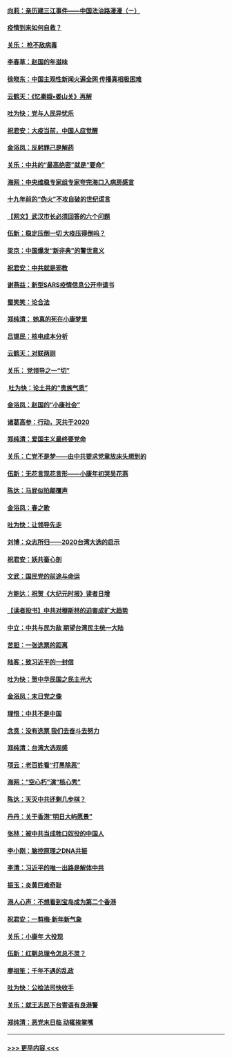 #### [向莉：亲历建三江事件——中国法治路漫漫（ㄧ）](../pages/nsc993/n11827190.md?t=01290131) 
#### [疫情到来如何自救？](../pages/nsc993/n11827632.md?t=01290131) 
#### [关乐： 枪不敌病毒](../pages/nsc993/n11826746.md?t=01290131) 
#### [李春草：赵国的年滋味](../pages/nsc993/n11826321.md?t=01290131) 
#### [徐晓东：中国主观性新闻火遍全网 传播真相极困难](../pages/nsc993/n11826508.md?t=01290131) 
#### [云鹤天：《忆秦娥▪娄山关》再解](../pages/nsc993/n11824682.md?t=01290131) 
#### [吐为快：党与人民异忧乐](../pages/nsc993/n11824660.md?t=01290131) 
#### [祝君安：大疫当前，中国人应觉醒](../pages/nsc993/n11821946.md?t=01290131) 
#### [金浴凤：反躬罪己是解药](../pages/nsc993/n11820280.md?t=01290131) 
#### [关乐：中共的“最高绝密”就是“要命”](../pages/nsc993/n11816946.md?t=01290131) 
#### [海网：中央维稳专家组专家夸完海口入病房感言](../pages/nsc993/n11815138.md?t=01290131) 
#### [十九年前的“伪火”不攻自破的世纪谎言](../pages/nsc993/n11813238.md?t=01290131) 
#### [【网文】武汉市长必须回答的六个问题](../pages/nsc993/n11813848.md?t=01290131) 
#### [伍新：稳定压倒一切 大疫压得倒吗？](../pages/nsc993/n11812634.md?t=01290131) 
#### [梁京：中国爆发“新非典”的警世意义](../pages/nsc993/n11812554.md?t=01290131) 
#### [祝君安：中共就是邪教](../pages/nsc993/n11812431.md?t=01290131) 
#### [谢燕益：新型SARS疫情信息公开申请书](../pages/nsc993/n11808840.md?t=01290131) 
#### [蜀笑笑：论合法](../pages/nsc993/n11808064.md?t=01290131) 
#### [郑纯清： 她真的死在小康梦里](../pages/nsc993/n11806623.md?t=01290131) 
#### [吕锡民：核电成本分析](../pages/nsc993/n11806284.md?t=01290131) 
#### [云鹤天：对联两则](../pages/nsc993/n11805957.md?t=01290131) 
#### [关乐： 党领导之一“切”](../pages/nsc993/n11804505.md?t=01290131) 
#### [ 吐为快：论土共的“贵族气质”](../pages/nsc993/n11804490.md?t=01290131) 
#### [金浴凤：赵国的“小康社会”](../pages/nsc993/n11804452.md?t=01290131) 
#### [诸葛高参：行动，灭共于2020](../pages/nsc993/n11804120.md?t=01290131) 
#### [郑纯清：爱国主义最终要党命](../pages/nsc993/n11802197.md?t=01290131) 
#### [关乐：亡党不是梦——由中共要求党章放床头想到的](../pages/nsc993/n11802156.md?t=01290131) 
#### [伍新：无花言现花言形——小康年初哭吴花燕](../pages/nsc993/n11800044.md?t=01290131) 
#### [陈达：马屁似拍颠覆声](../pages/nsc993/n11800010.md?t=01290131) 
#### [金浴凤：春之歌](../pages/nsc993/n11797687.md?t=01290131) 
#### [吐为快：让领导先走](../pages/nsc993/n11797512.md?t=01290131) 
#### [刘博：众志所归——2020台湾大选的启示](../pages/nsc993/n11796878.md?t=01290131) 
#### [祝君安：妖共畜心剖](../pages/nsc993/n11794273.md?t=01290131) 
#### [文武：国民党的前途与命运](../pages/nsc993/n11794198.md?t=01290131) 
#### [方能达：祝贺《大纪元时报》读者日增](../pages/nsc993/n11793807.md?t=01290131) 
#### [【读者投书】中共对穆斯林的迫害成扩大趋势](../pages/nsc993/n11791371.md?t=01290131) 
#### [中立：中共与民为敌 期望台湾民主统一大陆](../pages/nsc993/n11790392.md?t=01290131) 
#### [苦胆：一张选票的距离](../pages/nsc993/n11788914.md?t=01290131) 
#### [陆客：致习近平的一封信](../pages/nsc993/n11788867.md?t=01290131) 
#### [吐为快：贺中华民国之民主光大](../pages/nsc993/n11788618.md?t=01290131) 
#### [金浴凤：末日党之像](../pages/nsc993/n11787475.md?t=01290131) 
#### [理悟：中共不是中国](../pages/nsc993/n11787463.md?t=01290131) 
#### [念贲：没有选票  我们去奋斗去努力](../pages/nsc993/n11787398.md?t=01290131) 
#### [郑纯清：台湾大选观感](../pages/nsc993/n11786210.md?t=01290131) 
#### [项云：老百姓看“打黑除恶”](../pages/nsc993/n11785398.md?t=01290131) 
#### [海网：“空心朽”演“核心秀”](../pages/nsc993/n11783874.md?t=01290131) 
#### [陈达：天灭中共还剩几步棋？](../pages/nsc993/n11783719.md?t=01290131) 
#### [丹丹：关于香港“明日大屿愿景”](../pages/nsc993/n11783273.md?t=01290131) 
#### [张林：被中共当成牲口奴役的中国人](../pages/nsc993/n11782397.md?t=01290131) 
#### [李小刚：脑控原理之DNA共振](../pages/nsc993/n11780962.md?t=01290131) 
#### [李清：习近平的唯一出路是解体中共](../pages/nsc993/n11780866.md?t=01290131) 
#### [振玉：炎黄巨难奇耻](../pages/nsc993/n11779632.md?t=01290131) 
#### [港人心声：不想看到宝岛成为第二个香港](../pages/nsc993/n11778817.md?t=01290131) 
#### [祝君安：一剪梅‧新年新气象](../pages/nsc993/n11776340.md?t=01290131) 
#### [关乐：小康年 大役现](../pages/nsc993/n11774213.md?t=01290131) 
#### [伍新：红朝总理令怎总不灵？](../pages/nsc993/n11770813.md?t=01290131) 
#### [廖祖笙：千年不遇的乱政](../pages/nsc993/n11770373.md?t=01290131) 
#### [吐为快：公检法司快收手](../pages/nsc993/n11770359.md?t=01290131) 
#### [关乐：就王志民下台寄语有良港警](../pages/nsc993/n11769903.md?t=01290131) 
#### [郑纯清：恶党末日临 动辄挨掌嘴](../pages/nsc993/n11769356.md?t=01290131) 

----
#### [ >>> 更早内容 <<< ](../indexes/nsc993-earlier.md)
